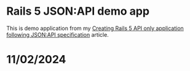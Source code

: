 # Rails 5 JSON:API demo app

This is demo application from my [Creating Rails 5 API only application following JSON:API specification](https://www.simplify.ba/articles/2016/06/18/creating-rails5-api-only-application-following-jsonapi-specification/) article.

# 11/02/2024
